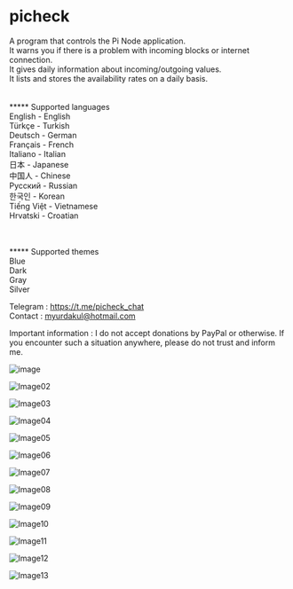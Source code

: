 # picheck 

A program that controls the Pi Node application.<br>
It warns you if there is a problem with incoming blocks or internet connection.<br>
It gives daily information about incoming/outgoing values.<br>
It lists and stores the availability rates on a daily basis.<br>
<br>
<br>
***** Supported languages<br>
English - English <br>
Türkçe - Turkish<br>
Deutsch - German<br>
Français - French<br>
Italiano - Italian<br>
日本 - Japanese<br>
中国人 - Chinese<br>
Русский - Russian<br>
한국인 - Korean<br>
Tiếng Việt - Vietnamese<br>
Hrvatski - Croatian<br>
<br>
<br>

***** Supported themes<br>
Blue<br>
Dark<br>
Gray<br>
Silver<br>



Telegram : https://t.me/picheck_chat<br>
Contact : myurdakul@hotmail.com


Important information :
I do not accept donations by PayPal or otherwise.
If you encounter such a situation anywhere, please do not trust and inform me.



![image](https://user-images.githubusercontent.com/86928237/207036633-35cdd27d-407d-4e4a-b039-e86817fb73f9.png)

![Image02](https://user-images.githubusercontent.com/86928237/201430532-123187d8-c0a0-42f6-8d2e-9ec5149ad8da.jpg)

![Image03](https://user-images.githubusercontent.com/86928237/201430543-6de8f737-9759-4136-926f-b6b7a205fcc8.jpg)

![Image04](https://user-images.githubusercontent.com/86928237/201430565-85d69924-b594-4976-b76d-e8cebb114286.jpg)

![Image05](https://user-images.githubusercontent.com/86928237/201437265-de02a3f6-1eb8-4bf5-99dd-0b33155ce732.jpg)

![Image06](https://user-images.githubusercontent.com/86928237/201430590-a439c145-ada1-4ac9-a447-3262599e3b19.jpg)

![Image07](https://user-images.githubusercontent.com/86928237/201430602-6ab6f35c-774c-4e1c-b3dd-c0e46ca7ddc2.jpg)

![Image08](https://user-images.githubusercontent.com/86928237/201430624-da8c0ed7-6b6f-4fa7-ab77-cc1a7e1b755a.jpg)

![Image09](https://user-images.githubusercontent.com/86928237/201430634-27adea4d-fc24-45a9-8199-fb1c3378caf4.jpg)

![Image10](https://user-images.githubusercontent.com/86928237/201430651-13a609da-0cdf-40d3-ba71-e365412195ff.jpg)

![Image11](https://user-images.githubusercontent.com/86928237/201430662-d605d9af-291b-470f-9198-05286944da2e.jpg)

![Image12](https://user-images.githubusercontent.com/86928237/201430669-9d2f8b60-0906-487b-9b63-8f24c171fa54.jpg)

![Image13](https://user-images.githubusercontent.com/86928237/201430686-b219813a-130e-4ed9-b8e7-34b7a7122d0a.jpg)

